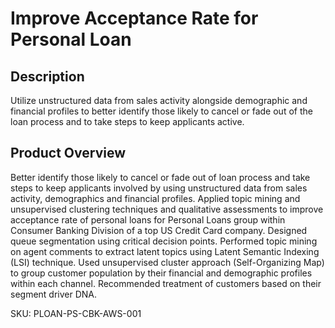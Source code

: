 # Improve Acceptance Rate for Personal Loan

## Description
Utilize unstructured data from sales activity alongside demographic and financial profiles to better identify those likely to cancel or fade out of the loan process and to take steps to keep applicants active.

## Product Overview
Better identify those likely to cancel or fade out of loan process and take steps to keep applicants involved by using unstructured data from sales activity, demographics and financial profiles. Applied topic mining and unsupervised clustering techniques and qualitative assessments to improve acceptance rate of personal loans for Personal Loans group within Consumer Banking Division of a top US Credit Card company. Designed queue segmentation using critical decision points. Performed topic mining on agent comments to extract latent topics using Latent Semantic Indexing (LSI) technique. Used unsupervised cluster approach (Self-Organizing Map) to group customer population by their financial and demographic profiles within each channel. Recommended treatment of customers based on their segment driver DNA.

SKU: PLOAN-PS-CBK-AWS-001
